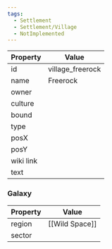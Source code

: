 ```yaml
---
tags:
  - Settlement
  - Settlement/Village
  - NotImplemented
---
```


| Property  | Value            |
| --------- | ---------------- |
| id        | village_freerock |
| name      | Freerock         |
| owner     |                  |
| culture   |                  |
| bound     |                  |
| type      |                  |
| posX      |                  |
| posY      |                  |
| wiki link |                  |
| text      |                  |

### Galaxy
| Property | Value          |
| -------- | -------------- |
| region   | [[Wild Space]] |
| sector   |                |

